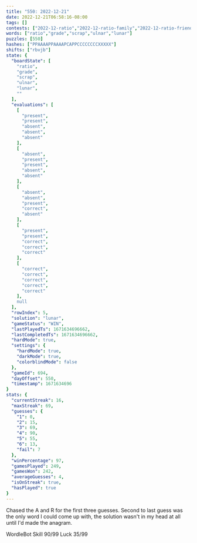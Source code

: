 ```yaml
---
title: "550: 2022-12-21"
date: 2022-12-21T06:58:16-08:00
tags: []
contests: ["2022-12-ratio","2022-12-ratio-family","2022-12-ratio-friends"]
words: ["ratio","grade","scrap","ulnar","lunar"]
puzzles: [550]
hashes: ["PPAAAAPPAAAAPCAPPCCCCCCCCXXXXX"]
shifts: ["rbvjb"]
state: {
  "boardState": [
    "ratio",
    "grade",
    "scrap",
    "ulnar",
    "lunar",
    ""
  ],
  "evaluations": [
    [
      "present",
      "present",
      "absent",
      "absent",
      "absent"
    ],
    [
      "absent",
      "present",
      "present",
      "absent",
      "absent"
    ],
    [
      "absent",
      "absent",
      "present",
      "correct",
      "absent"
    ],
    [
      "present",
      "present",
      "correct",
      "correct",
      "correct"
    ],
    [
      "correct",
      "correct",
      "correct",
      "correct",
      "correct"
    ],
    null
  ],
  "rowIndex": 5,
  "solution": "lunar",
  "gameStatus": "WIN",
  "lastPlayedTs": 1671634696662,
  "lastCompletedTs": 1671634696662,
  "hardMode": true,
  "settings": {
    "hardMode": true,
    "darkMode": true,
    "colorblindMode": false
  },
  "gameId": 694,
  "dayOffset": 550,
  "timestamp": 1671634696
}
stats: {
  "currentStreak": 16,
  "maxStreak": 69,
  "guesses": {
    "1": 0,
    "2": 15,
    "3": 69,
    "4": 90,
    "5": 55,
    "6": 13,
    "fail": 7
  },
  "winPercentage": 97,
  "gamesPlayed": 249,
  "gamesWon": 242,
  "averageGuesses": 4,
  "isOnStreak": true,
  "hasPlayed": true
}
---
```

<!-- more -->
Chased the A and R for the first three guesses. Second to last guess was the only word I could come up with, the solution wasn't in my head at all until I'd made the anagram. 

WordleBot
Skill 90/99
Luck 35/99
